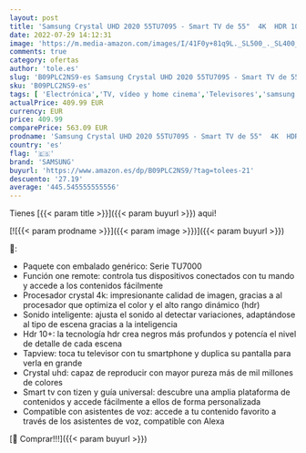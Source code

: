 ```yaml
---
layout: post
title: 'Samsung Crystal UHD 2020 55TU7095 - Smart TV de 55"  4K  HDR 10+  Procesador 4K  PurColor  Sonido Inteligente  Función One Remote Control y Compatible Asistentes de Voz  Compatible con Alexa'
date: 2022-07-29 14:12:31
image: 'https://m.media-amazon.com/images/I/41F0y+81q9L._SL500_._SL400_.jpg'
comments: true
category: ofertas
author: 'tole.es'
slug: 'B09PLC2NS9-es Samsung Crystal UHD 2020 55TU7095 - Smart TV de 55" 4K HDR...'
sku: 'B09PLC2NS9-es'
tags: [ 'Electrónica','TV, vídeo y home cinema','Televisores','samsung','smart','tv','🇪🇸', ]
actualPrice: 409.99 EUR
currency: EUR
price: 409.99
comparePrice: 563.09 EUR
prodname: 'Samsung Crystal UHD 2020 55TU7095 - Smart TV de 55"  4K  HDR 10+  Procesador 4K  PurColor  Sonido Inteligente  Función One Remote Control y Compatible Asistentes de Voz  Compatible con Alexa'
country: 'es'
flag: '🇪🇸'
brand: 'SAMSUNG'
buyurl: 'https://www.amazon.es/dp/B09PLC2NS9/?tag=tolees-21'
descuento: '27.19'
average: '445.545555555556'
---
```


Tienes [{{< param title >}}]({{< param buyurl >}}) aqui!

[![{{< param prodname >}}]({{< param image >}})]({{< param buyurl >}})

🔎:

- Paquete con embalado genérico: Serie TU7000
- Función one remote: controla tus dispositivos conectados con tu mando y accede a los contenidos fácilmente
- Procesador crystal 4k: impresionante calidad de imagen, gracias a al procesador que optimiza el color y el alto rango dinámico (hdr)
- Sonido inteligente: ajusta el sonido al detectar variaciones, adaptándose al tipo de escena gracias a la inteligencia
- Hdr 10+: la tecnología hdr crea negros más profundos y potencía el nivel de detalle de cada escena
- Tapview: toca tu televisor con tu smartphone y duplica su pantalla para verla en grande
- Crystal uhd: capaz de reproducir con mayor pureza más de mil millones de colores
- Smart tv con tizen y guía universal: descubre una amplia plataforma de contenidos y accede fácilmente a ellos de forma personalizada
- Compatible con asistentes de voz: accede a tu contenido favorito a través de los asistentes de voz, compatible con Alexa

[🛒 Comprar!!!]({{< param buyurl >}})
